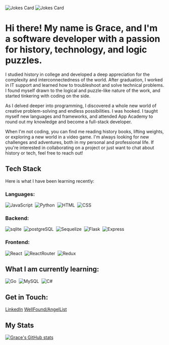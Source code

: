 ![Jokes Card](https://readme-jokes.vercel.app/api?hideBorder&theme=gotham)
![Jokes Card](https://readme-jokes.vercel.app/api?hideBorder&theme=solidBlue)

# Hi there! My name is Grace, and I'm a software developer with a passion for history, technology, and logic puzzles.

I studied history in college and developed a deep appreciation for the complexity and interconnectedness of the world. After graduation, I worked in IT support and learned how to troubleshoot and solve technical problems. I found myself drawn to the logical and puzzle-like nature of the work, and started tinkering with coding on the side.

As I delved deeper into programming, I discovered a whole new world of creative problem-solving and endless possibilities. I was hooked. I taught myself new languages and frameworks, and attended App Academy to round out my knowledge and become a full-stack developer.

When I'm not coding, you can find me reading history books, lifting weights, or exploring a new world in a video game. I'm always looking for new challenges and adventures, both in my personal and professional life. If you're interested in collaborating on a project or just want to chat about history or tech, feel free to reach out!


## Tech Stack

Here is what I have been learning recently:

### Languages:

<div>
  <img src="https://img.shields.io/badge/JavaScript-323330?style=for-the-badge&logo=javascript&logoColor=F7DF1E" title="JavaScript" alt="JavaScript" />&nbsp;
  <img src="https://img.shields.io/badge/Python-FFD43B?style=for-the-badge&logo=python&logoColor=blue" title="Python" alt="Python"/>&nbsp;
   <img src="https://img.shields.io/badge/HTML5-E34F26?style=for-the-badge&logo=html5&logoColor=white" title="HTML5" alt="HTML"/>&nbsp;
   <img src="https://img.shields.io/badge/CSS3-1572B6?style=for-the-badge&logo=css3&logoColor=white"  title="CSS3" alt="CSS"/>&nbsp;
</div>

### Backend:

<div>
  <img src="https://img.shields.io/badge/SQLite-07405E?style=for-the-badge&logo=sqlite&logoColor=white" title="sqlite" alt="sqlite"/>&nbsp;
  <img src="https://img.shields.io/badge/PostgreSQL-316192?style=for-the-badge&logo=postgresql&logoColor=white" title="postgreSQL" alt="postgreSQL"/>&nbsp;
  <img src="https://img.shields.io/badge/Sequelize-52B0E7?style=for-the-badge&logo=Sequelize&logoColor=white" title="Sequelize" alt="Sequelize" />&nbsp;
  <img src="https://img.shields.io/badge/Flask-000000?style=for-the-badge&logo=flask&logoColor=white" title="Flask" alt="Flask" />&nbsp;
  <img src="https://img.shields.io/badge/Express.js-000000?style=for-the-badge&logo=express&logoColor=white" title="Express" alt="Express" />&nbsp;
</div>

### Frontend:

<div>
  <img src="https://img.shields.io/badge/React-20232A?style=for-the-badge&logo=react&logoColor=61DAFBL" title="React" alt="React" />&nbsp;
  <img src="https://img.shields.io/badge/React_Router-CA4245?style=for-the-badge&logo=react-router&logoColor=white" title="ReactRouter" alt="ReactRouter" />&nbsp;
  <img src="https://img.shields.io/badge/Redux-593D88?style=for-the-badge&logo=redux&logoColor=white" title="Redux" alt="Redux" />&nbsp;
</div>

## What I am currently learning:

<div>
  <img src="https://img.shields.io/badge/Go-00ADD8?style=for-the-badge&logo=go&logoColor=white" title="Go" alt="Go" />&nbsp;
  <img src="https://img.shields.io/badge/MySQL-005C84?style=for-the-badge&logo=mysql&logoColor=white" title="MySQL" alt="MySQL" />&nbsp;
  <img src="https://img.shields.io/badge/C%23-239120?style=for-the-badge&logo=c-sharp&logoColor=white" title="C#" alt="C#" />&nbsp;
</div>


## Get in Touch:
[LinkedIn](https://www.linkedin.com/in/gracescizma/)
[WellFound/AngelList](https://wellfound.com/u/grace-cizma)


## My Stats
[![Grace's GitHub stats](https://github-readme-stats.vercel.app/api?username=gracecizma&theme=transparent)](https://github.com/gracecizma/github-readme-stats)

